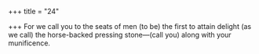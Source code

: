 +++
title = "24"

+++
For we call you to the seats of men (to be) the first to attain delight (as we call) the horse-backed pressing stone—(call you) along with your  munificence.  